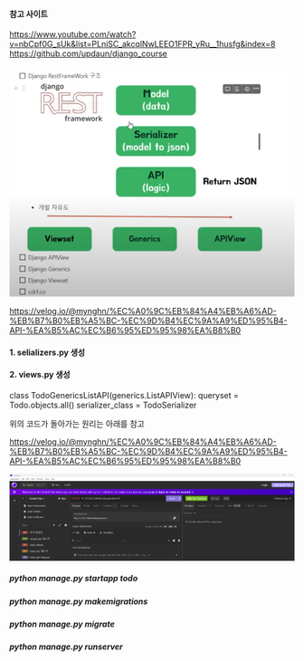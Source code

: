 #### 참고 사이트

https://www.youtube.com/watch?v=nbCpf0G_sUk&list=PLniSC_akcqlNwLEEO1FPR_yRu__1husfg&index=8
https://github.com/updaun/django_course

![alt text](image.png)

https://velog.io/@mynghn/%EC%A0%9C%EB%84%A4%EB%A6%AD-%EB%B7%B0%EB%A5%BC-%EC%9D%B4%EC%9A%A9%ED%95%B4-API-%EA%B5%AC%EC%B6%95%ED%95%98%EA%B8%B0

#### 1. selializers.py 생성

#### 2. views.py 생성

class TodoGenericsListAPI(generics.ListAPIView):
queryset = Todo.objects.all()
serializer_class = TodoSerializer

위의 코드가 돌아가는 원리는 아래를 참고

https://velog.io/@mynghn/%EC%A0%9C%EB%84%A4%EB%A6%AD-%EB%B7%B0%EB%A5%BC-%EC%9D%B4%EC%9A%A9%ED%95%B4-API-%EA%B5%AC%EC%B6%95%ED%95%98%EA%B8%B0

![alt text](image-1.png)

##### python manage.py startapp todo

##### python manage.py makemigrations

##### python manage.py migrate

##### python manage.py runserver
